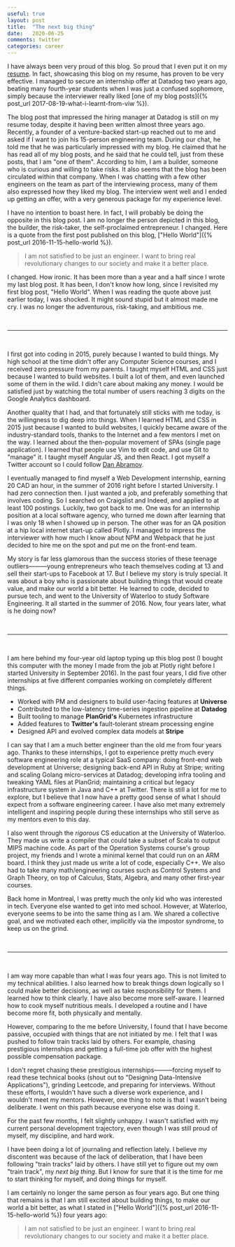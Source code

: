 ```yaml
---
useful: true
layout: post
title:  "The next big thing"
date:   2020-06-25
comments: twitter
categories: career
---
```


I have always been very proud of this blog. So proud that I even put it on my
[resume](https://s3.amazonaws.com/lpan-resume/resume.pdf). In fact, showcasing
this blog on my resume, has proven to be very effective. I managed to secure an
internship offer at Datadog two years ago, beating many fourth-year students
when I was just a confused sophomore, simply because the interviewer really
liked [one of my blog posts]({% post_url 2017-08-19-what-i-learnt-from-viw %}).

The blog post that impressed the hiring manager at Datadog is still on my resume
today, despite it having been written almost three years ago. Recently, a
founder of a venture-backed start-up reached out to me and asked if I want to
join his 15-person engineering team. During our chat, he told me that he was
particularly impressed with my blog. He claimed that he has read all of my blog
posts, and he said that he could tell, just from these posts, that I am "one of
them". According to him, I am a builder, someone who is curious and willing to
take risks. It also seems that the blog has been circulated within that company.
When I was chatting with a few other engineers on the team as part of the
interviewing process, many of them also expressed how they liked my blog. The
interview went well and I ended up getting an offer, with a very generous
package for my experience level.

I have no intention to boast here. In fact, I will probably be doing the
opposite in this blog post. I am no longer the person depicted in this blog, the
builder, the risk-taker, the self-proclaimed entrepreneur. I changed. Here is a
quote from the first post published on this blog, ["Hello World"]({% post_url
2016-11-15-hello-world %}).

> I am not satisfied to be just an engineer. I want to bring real revolutionary
  changes to our society and make it a better place.

I changed. How ironic. It has been more than a year and a half since I wrote my
last blog post. It has been, I don't know how long, since I revisited my first
blog post, "Hello World". When I was reading the quote above just earlier today,
I was shocked. It might sound stupid but it almost made me cry. I was no longer
the adventurous, risk-taking, and ambitious me.

<br/>

---

<br/>

I first got into coding in 2015, purely because I wanted to build things. My
high school at the time didn't offer any Computer Science courses, and I
received zero pressure from my parents. I taught myself HTML and CSS just
because I wanted to build websites. I built a lot of them, and even launched
some of them in the wild. I didn't care about making any money. I would be
satisfied just by watching the total number of users reaching 3 digits on the
Google Analytics dashboard.

Another quality that I had, and that fortunately still sticks with me today, is
the willingness to dig deep into things. When I learned HTML and CSS in 2015
just because I wanted to build websites, I quickly became aware of the
industry-standard tools, thanks to the Internet and a few mentors I met on the
way. I learned about the then-popular movement of SPAs (single page
application). I learned that people use Vim to edit code, and use Git to
"manage" it. I taught myself Angular JS, and then React. I got myself a Twitter
account so I could follow [Dan Abramov](https://twitter.com/dan_abramov).

I eventually managed to find myself a Web Development internship, earning 20 CAD
an hour, in the summer of 2016 right before I started University. I had zero
connection then. I just wanted a job, and preferably something that involves
coding. So I searched on Craigslist and Indeed, and applied to at least 100
postings. Luckily, two got back to me. One was for an internship position at a
local software agency, who turned me down after learning that I was only 18 when
I showed up in person. The other was for an QA position at a hip local internet
start-up called Plotly. I managed to impress the interviewer with how much I
know about NPM and Webpack that he just decided to hire me on the spot and put
me on the front-end team.

My story is far less glamorous than the success stories of these teenage
outliers———young entrepreneurs who teach themselves coding at 13 and sell their
start-ups to Facebook at 17. But I believe my story is truly special. It was
about a boy who is passionate about building things that would create value, and
make our world a bit better. He learned to code, decided to pursue tech, and
went to the University of Waterloo to study Software Engineering. It all started
in the summer of 2016. Now, four years later, what is he doing now?

<br/>

---

<br/>

I am here behind my four-year old laptop typing up this blog post (I bought this
computer with the money I made from the job at Plotly right before I started
University in September 2016). In the past four years, I did five other
internships at five different companies working on completely different things.
  - Worked with PM and designers to build user-facing features at **Universe**
  - Contributed to the low-latency time-series ingestion pipeline at **Datadog**
  - Built tooling to manage **PlanGrid's** Kubernetes infrastructure
  - Added features to **Twitter's** fault-tolerant stream processing engine
  - Designed API and evolved complex data models at **Stripe**

I can say that I am a much better engineer than the old me from four years ago.
Thanks to these internships, I got to experience pretty much every software
engineering role at a typical SaaS company: doing front-end web development at
Universe; designing back-end API in Ruby at Stripe; writing and scaling Golang
micro-services at Datadog; developing infra tooling and tweaking YAML files at
PlanGrid; maintaining a critical but legacy infrastructure system in Java and
C++ at Twitter. There is still a lot for me to explore, but I believe that I now
have a pretty good sense of what I should expect from a software engineering
career. I have also met many extremely intelligent and inspiring people during
these internships who still serve as my mentors even to this day.

I also went through the *rigorous* CS education at the University of Waterloo.
They made us write a compiler that could take a subset of Scala to output MIPS
machine code. As part of the Operation Systems course's group project, my
friends and I wrote a minimal kernel that could run on an ARM board. I think
they just made us write a lot of code, especially C++. We also had to take many
math/engineering courses such as Control Systems and Graph Theory, on top of
Calculus, Stats, Algebra, and many other first-year courses.

Back home in Montreal, I was pretty much the only kid who was interested in
tech. Everyone else wanted to get into med school. However, at Waterloo,
everyone seems to be into the same thing as I am. We shared a collective goal,
and we motivated each other, implicitly via the impostor syndrome, to keep us on
the grind.

<br/>

---

<br/>

I am way more capable than what I was four years ago. This is not limited to my
technical abilities. I also learned how to break things down logically so I
could make better decisions, as well as take responsibility for them. I learned
how to think clearly. I have also become more self-aware. I learned how to cook
myself nutritious meals. I developed a routine and I have become more fit, both
physically and mentally.

However, comparing to the me before University, I found that I have become
passive, occupied with things that are not initiated by me. I felt that I was
pushed to follow train tracks laid by others. For example, chasing prestigious
internships and getting a full-time job offer with the highest possible
compensation package.

I don't regret chasing these prestigious internships———forcing myself to read
these technical books (shout out to "Designing Data-Intensive Applications"),
grinding Leetcode, and preparing for interviews. Without these efforts, I
wouldn't have such a diverse work experience, and I wouldn't meet my mentors.
However, one thing to note is that I wasn't being deliberate. I went on this
path because everyone else was doing it.

For the past few months, I felt slightly unhappy. I wasn't satisfied with my
current personal development trajectory, even though I was still proud of
myself, my discipline, and hard work.

I have been doing a lot of journaling and reflection lately. I believe my
discontent was because of the lack of deliberation, that I have been following
"train tracks" laid by others. I have still yet to figure out my own "train
track", my *next big thing*. But I know for sure that it is the time for me to
start thinking for myself, and doing things for myself.

I am certainly no longer the same person as four years ago. But one thing that
remains is that I am still excited about building things, to make our world a bit
better, as what I stated in ["Hello World"]({% post_url 2016-11-15-hello-world
%}) four years ago:

> I am not satisfied to be just an engineer. I want to bring real revolutionary
  changes to our society and make it a better place.
